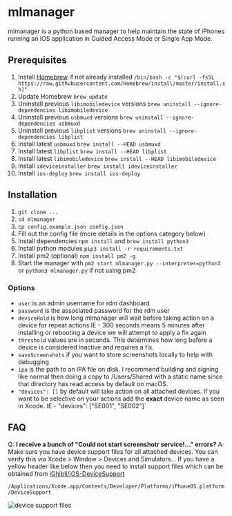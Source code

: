 # mlmanager

mlmanager is a python based manager to help maintain the state of iPhones running an iOS application in Guided Access Mode or Single App Mode.

## Prerequisites
1. Install [Homebrew](https://brew.sh) if not already installed `/bin/bash -c "$(curl -fsSL https://raw.githubusercontent.com/Homebrew/install/master/install.sh)"`
1. Update Homebrew `brew update`
1. Uninstall previous `libimobiledevice` versions `brew uninstall --ignore-dependencies libimobiledevice`
1. Uninstall previous `usbmuxd` versions `brew uninstall --ignore-dependencies usbmuxd`
1. Uninstall previous `libplist` versions `brew uninstall --ignore-dependencies libplist`
1. Install latest `usbmuxd` `brew install --HEAD usbmuxd`
1. Install latest `libplist` `brew install --HEAD libplist`
1. Install latest `libimobiledevice` `brew install --HEAD libimobiledevice`
1. Install `ideviceinstaller` `brew install ideviceinstaller`
1. Install `ios-deploy` `brew install ios-deploy`

## Installation
1. `git clone ...`
1. `cd mlmanager`
1. `cp config.example.json config.json`
1. Fill out the config file (more details in the options category below)
1. Install dependencies `npm install` and `brew install python3`
1. Install python modules `pip3 install -r requirements.txt`
1. Install pm2 (optional) `npm install pm2 -g`
1. Start the manager with `pm2 start mlmanager.py --interpreter=python3` or `python3 mlmanager.py` if not using pm2

### Options

- `user` is an admin username for rdm dashboard
- `password` is the associated password for the rdm user
- `deviceHold` is how long mlmanager will wait before taking action on a device for repeat actions
  IE - 300 seconds means 5 minutes after installing or rebooting a device we will attempt to apply a fix again
- `threshold` values are in seconds. This determines how long before a device is considered inactive and requires a fix.
- `saveScreenshots` if you want to store screenshots locally to help with debugging
- `ipa` is the path to an IPA file on disk. I recommend building and signing like normal then doing a copy to /Users/Shared with a static name since that directory has read access by default on macOS.
- `"devices": []` by default will take action on all attached devices. If you want to be selective on your actions add the **exact** device name as seen in Xcode.
  IE - "devices": ["SE001", "SE002"]`

## FAQ
Q: **I receive a bunch of "Could not start screenshotr service!..." errors?**
A: Make sure you have device support files for all attached devices. You can verify this via Xcode > Window > Devices and Simulators... If you have a yellow header like below then you need to install support files which can be obtained from [iGhibli/iOS-DeviceSupport](https://github.com/iGhibli/iOS-DeviceSupport)

```/Applications/Xcode.app/Contents/Developer/Platforms/iPhoneOS.platform/DeviceSupport```

![device support files](https://i.imgur.com/wNXHsBm.png)
